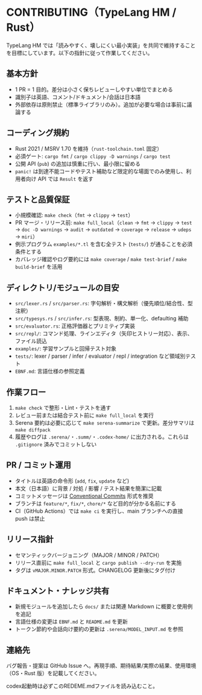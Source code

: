 # CONTRIBUTING（TypeLang HM / Rust）

TypeLang HM では「読みやすく、壊しにくい最小実装」を共同で維持することを目標にしています。以下の指針に従って作業してください。

## 基本方針
- 1 PR = 1 目的。差分は小さく保ちレビューしやすい単位でまとめる
- 識別子は英語、コメント/ドキュメント/会話は日本語
- 外部依存は原則禁止（標準ライブラリのみ）。追加が必要な場合は事前に議論する

## コーディング規約
- Rust 2021 / MSRV 1.70 を維持（`rust-toolchain.toml` 固定）
- 必須ゲート: `cargo fmt` / `cargo clippy -D warnings` / `cargo test`
- 公開 API (`pub`) の追加は慎重に行い、最小限に留める
- `panic!` は到達不能コードやテスト補助など限定的な場面でのみ使用し、利用者向け API では `Result` を返す

## テストと品質保証
- 小規模確認: `make check`（`fmt` → `clippy` → `test`）
- PR マージ・リリース前: `make full_local`（`clean` → `fmt` → `clippy` → `test` → `doc -D warnings` → `audit` → `outdated` → `coverage` → `release` → `udeps` → `miri`）
- 例示プログラム `examples/*.tl` を含む全テスト (`tests/`) が通ることを必須条件とする
- カバレッジ確認やログ要約には `make coverage` / `make test-brief` / `make build-brief` を活用

## ディレクトリ/モジュールの目安
- `src/lexer.rs` / `src/parser.rs`: 字句解析・構文解析（優先順位/結合性、型注釈）
- `src/typesys.rs` / `src/infer.rs`: 型表現、制約、単一化、defaulting 補助
- `src/evaluator.rs`: 正格評価器とプリミティブ実装
- `src/repl/`: コマンド処理、ラインエディタ（矢印ヒストリー対応）、表示、ファイル読込
- `examples/`: 学習サンプルと回帰テスト対象
- `tests/`: lexer / parser / infer / evaluator / repl / integration など領域別テスト
- `EBNF.md`: 言語仕様の参照定義

## 作業フロー
1. `make check` で整形・Lint・テストを通す
2. レビュー前または結合テスト前に `make full_local` を実行
3. Serena 要約は必要に応じて `make serena-summarize` で更新。差分サマリは `make diffpack`
4. 履歴やログは `.serena/`・`.summ/`・`.codex-home/` に出力される。これらは `.gitignore` 済みでコミットしない

## PR / コミット運用
- タイトルは英語の命令形 (`add`, `fix`, `update` など)
- 本文（日本語）に背景 / 対処 / 影響 / テスト結果を簡潔に記載
- コミットメッセージは [Conventional Commits](https://www.conventionalcommits.org/) 形式を推奨
- ブランチは `feature/*`, `fix/*`, `chore/*` など目的が分かる名前にする
- CI（GitHub Actions）では `make ci` を実行し、main ブランチへの直接 push は禁止

## リリース指針
- セマンティックバージョニング（MAJOR / MINOR / PATCH）
- リリース直前に `make full_local` と `cargo publish --dry-run` を実施
- タグは `vMAJOR.MINOR.PATCH` 形式。CHANGELOG 更新後にタグ付け

## ドキュメント・ナレッジ共有
- 新規モジュールを追加したら `docs/` または関連 Markdown に概要と使用例を追記
- 言語仕様の変更は `EBNF.md` と `README.md` を更新
- トークン節約や会話向け要約の更新は `.serena/MODEL_INPUT.md` を参照

## 連絡先
バグ報告・提案は GitHub Issue へ。再現手順、期待結果/実際の結果、使用環境（OS・Rust 版）を記載してください。

codex起動時は必ずこのREDEME.mdファイルを読み込むこと。